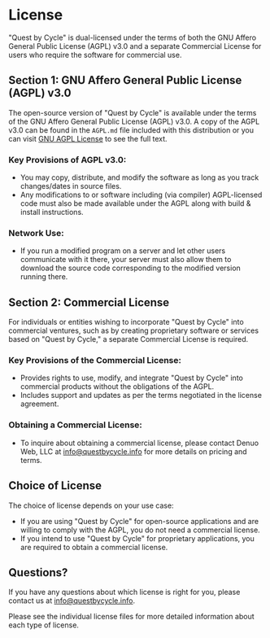 # License

"Quest by Cycle" is dual-licensed under the terms of both the GNU Affero General Public License (AGPL) v3.0 and a separate Commercial License for users who require the software for commercial use.

## Section 1: GNU Affero General Public License (AGPL) v3.0

The open-source version of "Quest by Cycle" is available under the terms of the GNU Affero General Public License (AGPL) v3.0. A copy of the AGPL v3.0 can be found in the `AGPL.md` file included with this distribution or you can visit [GNU AGPL License](https://www.gnu.org/licenses/agpl-3.0.html) to see the full text.

### Key Provisions of AGPL v3.0:
- You may copy, distribute, and modify the software as long as you track changes/dates in source files.
- Any modifications to or software including (via compiler) AGPL-licensed code must also be made available under the AGPL along with build & install instructions.

### Network Use:
- If you run a modified program on a server and let other users communicate with it there, your server must also allow them to download the source code corresponding to the modified version running there.

## Section 2: Commercial License

For individuals or entities wishing to incorporate "Quest by Cycle" into commercial ventures, such as by creating proprietary software or services based on "Quest by Cycle," a separate Commercial License is required.

### Key Provisions of the Commercial License:
- Provides rights to use, modify, and integrate "Quest by Cycle" into commercial products without the obligations of the AGPL.
- Includes support and updates as per the terms negotiated in the license agreement.

### Obtaining a Commercial License:
- To inquire about obtaining a commercial license, please contact Denuo Web, LLC at [info@questbycycle.info](mailto:info@questbycycle.info) for more details on pricing and terms.

## Choice of License

The choice of license depends on your use case:
- If you are using "Quest by Cycle" for open-source applications and are willing to comply with the AGPL, you do not need a commercial license.
- If you intend to use "Quest by Cycle" for proprietary applications, you are required to obtain a commercial license.

## Questions?
If you have any questions about which license is right for you, please contact us at [info@questbycycle.info](mailto:info@questbycycle.info).

Please see the individual license files for more detailed information about each type of license.
